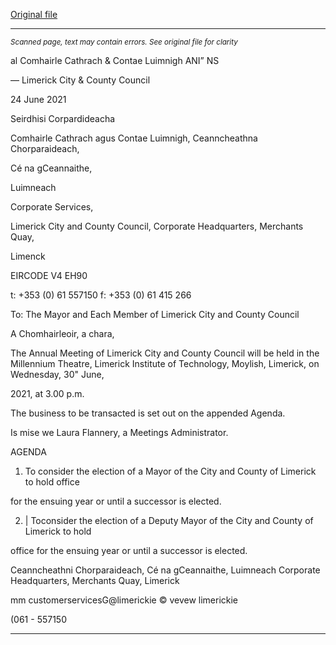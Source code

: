 [Original file](https://www.limerick.ie/sites/default/files/media/documents/2021-06/00-agenda-annual-meeting-30.06.2021.pdf)

---
*<small>Scanned page, text may contain errors. See original file for clarity</small>*  

al Comhairle Cathrach
& Contae Luimnigh
ANI” NS

— Limerick City
& County Council

24 June 2021

Seirdhisi Corpardideacha

Comhairle Cathrach agus Contae Luimnigh,
Ceanncheathna Chorparaideach,

Cé na gCeannaithe,

Luimneach

Corporate Services,

Limerick City and County Council,
Corporate Headquarters,
Merchants Quay,

Limenck

EIRCODE V4 EH90

t: +353 (0) 61 557150
f: +353 (0) 61 415 266

To: The Mayor and Each Member of Limerick City and County Council

A Chomhairleoir, a chara,

The Annual Meeting of Limerick City and County Council will be held in the Millennium
Theatre, Limerick Institute of Technology, Moylish, Limerick, on Wednesday, 30" June,

2021, at 3.00 p.m.

The business to be transacted is set out on the appended Agenda.

Is mise we
Laura Flannery, a
Meetings Administrator.

AGENDA

1. To consider the election of a Mayor of the City and County of Limerick to hold office

for the ensuing year or until a successor is elected.

2. | Toconsider the election of a Deputy Mayor of the City and County of Limerick to hold

office for the ensuing year or until a successor is elected.

Ceanncheathni Chorparaideach, Cé na gCeannaithe, Luimneach
Corporate Headquarters, Merchants Quay, Limerick

mm customerservicesG@limerickie
© vevew limerickie

(061 - 557150


---
